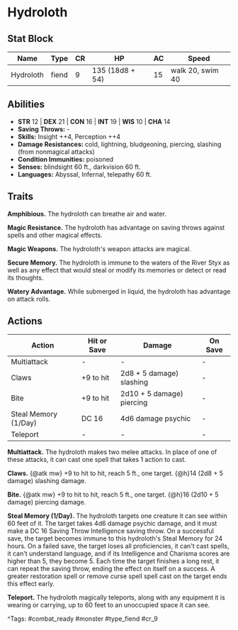 # Hydroloth

## Stat Block

| Name | Type | CR | HP | AC | Speed |
|------|------|----|----|----|-------|
| Hydroloth | fiend | 9 | 135 (18d8 + 54) | 15 | walk 20, swim 40 |

## Abilities

- **STR** 12 | **DEX** 21 | **CON** 16 | **INT** 19 | **WIS** 10 | **CHA** 14
- **Saving Throws:** -  
- **Skills:** Insight ++4, Perception ++4  
- **Damage Resistances:** cold, lightning, bludgeoning, piercing, slashing (from nonmagical attacks)  
- **Condition Immunities:** poisoned  
- **Senses:** blindsight 60 ft., darkvision 60 ft.  
- **Languages:** Abyssal, Infernal, telepathy 60 ft.

## Traits

**Amphibious.** The hydroloth can breathe air and water.

**Magic Resistance.** The hydroloth has advantage on saving throws against spells and other magical effects.

**Magic Weapons.** The hydroloth's weapon attacks are magical.

**Secure Memory.** The hydroloth is immune to the waters of the River Styx as well as any effect that would steal or modify its memories or detect or read its thoughts.

**Watery Advantage.** While submerged in liquid, the hydroloth has advantage on attack rolls.


## Actions

| Action | Hit or Save | Damage | On Save |
|--------|--------------|--------|----------|
| Multiattack | - | - | - |
| Claws | +9 to hit | 2d8 + 5 damage) slashing | - |
| Bite | +9 to hit | 2d10 + 5 damage) piercing | - |
| Steal Memory (1/Day) | DC 16 | 4d6 damage psychic | - |
| Teleport | - | - | - |

**Multiattack.** The hydroloth makes two melee attacks. In place of one of these attacks, it can cast one spell that takes 1 action to cast.

**Claws.** {@atk mw} +9 to hit to hit, reach 5 ft., one target. {@h}14 (2d8 + 5 damage) slashing damage.

**Bite.** {@atk mw} +9 to hit to hit, reach 5 ft., one target. {@h}16 (2d10 + 5 damage) piercing damage.

**Steal Memory (1/Day).** The hydroloth targets one creature it can see within 60 feet of it. The target takes 4d6 damage psychic damage, and it must make a DC 16 Saving Throw Intelligence saving throw. On a successful save, the target becomes immune to this hydroloth's Steal Memory for 24 hours. On a failed save, the target loses all proficiencies, it can't cast spells, it can't understand language, and if its Intelligence and Charisma scores are higher than 5, they become 5. Each time the target finishes a long rest, it can repeat the saving throw, ending the effect on itself on a success. A greater restoration spell or remove curse spell spell cast on the target ends this effect early.

**Teleport.** The hydroloth magically teleports, along with any equipment it is wearing or carrying, up to 60 feet to an unoccupied space it can see.


^Tags: #combat_ready #monster #type_fiend #cr_9